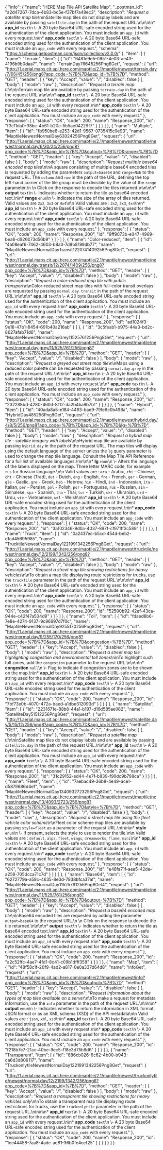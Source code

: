 {
  "info": {
    "name": "HERE Map Tile API Satellite Map",
    "_postman_id": "a2d47267-7dca-4b83-bc5e-f37bf7a48ec3",
    "description": "*Request a satellite map tile*\n\nSatellite map tiles do not display labels and are available by passing `satellite.day` in the path of the request URL.\n\n\n\n* **app_id**  `text`\n \\- A 20 byte Base64 URL-safe encoded string used for the authentication of the client application.    You must include an `app_id` with every request.\n\n* **app_code**  `text`\n \\- A 20 byte Base64 URL-safe encoded string used for the authentication of the client application.    You must include an `app_code` with every request.",
    "schema": "https://schema.getpostman.com/json/collection/v2.0.0/"
  },
  "item": [
    {
      "name": "Terrain",
      "item": [
        {
          "id": "6481e9e5-0851-4e03-ae43-4196b9b0daa7",
          "name": "TerrainDay76645256Png8Get",
          "request": {
            "url": "http://1.aerial.maps.cit.api.here.com/maptile/2.1/maptile/newest/terrain.day/7/66/45/256/png8?app_code=%7B%7D&app_id=%7B%7D",
            "method": "GET",
            "header": [
              {
                "key": "Accept",
                "value": "*/*",
                "disabled": false
              }
            ],
            "body": {
              "mode": "raw"
            },
            "description": "*Request a terrain map tile*\n\nTerrain map tile are available by passing `terrain.day` in the path of the request URL.\n\n\n\n* **app_id**  `text`\n \\- A 20 byte Base64 URL-safe encoded string used for the authentication of the client application.    You must include an `app_id` with every request.\n\n* **app_code**  `text`\n \\- A 20 byte Base64 URL-safe encoded string used for the authentication of the client application.    You must include an `app_code` with every request."
          },
          "response": [
            {
              "status": "OK",
              "code": 200,
              "name": "Response_200",
              "id": "f3c11da0-38bc-4b61-b20c-5b5ae04229f7"
            }
          ]
        }
      ]
    },
    {
      "name": "Multiple",
      "item": [
        {
          "id": "fb950be8-e253-42d1-9567-0735415c0e93",
          "name": "MaptileNewestNormalDay63024256Png8Get",
          "request": {
            "url": "http://1.aerial.maps.cit.api.here.com/maptile/2.1/maptile/newest/maptile/newest/normal.day/6/30/24/256/png8?app_code=%7B%7D&app_id=%7B%7D&output=%7B%7D&range=%7B%7D",
            "method": "GET",
            "header": [
              {
                "key": "Accept",
                "value": "*/*",
                "disabled": false
              }
            ],
            "body": {
              "mode": "raw"
            },
            "description": "*Request multiple base64 encoded map tiles*\n\nA square consisting of multiple base64 encoded tiles is requested by adding the parameters `output=base64` and `range=NxN` to the request URL. The `column` and `row` in the path of the URL, defining the top left-hand corner of the tile group must be divisible by the value of the `range` parameter.\n  \n  Click on the response to decode the tiles returned.\n\n\n\n* **output**  `text`\n \\- Indicates whether to return the tile as base64 encoded text.\n\n* **range**  `enum`\n \\- Indicates the size of the array of tiles returned. Valid values are `2x2`, `3x3` or `4x4`\n\n Valid values are : `2x2`, `3x3`, `4x4`\n\n* **app_id**  `text`\n \\- A 20 byte Base64 URL-safe encoded string used for the authentication of the client application.    You must include an `app_id` with every request.\n\n* **app_code**  `text`\n \\- A 20 byte Base64 URL-safe encoded string used for the authentication of the client application.    You must include an `app_code` with every request."
          },
          "response": [
            {
              "status": "OK",
              "code": 200,
              "name": "Response_200",
              "id": "9ff9073b-e047-4969-bea6-d926073d56b9"
            }
          ]
        }
      ]
    },
    {
      "name": "Color-reduced",
      "item": [
        {
          "id": "4a08eaf6-7462-4603-b8a3-7d8b8199db77",
          "name": "MaptileNewestNormalDayTransit1220741409256Png8Get",
          "request": {
            "url": "http://1.aerial.maps.cit.api.here.com/maptile/2.1/maptile/newest/maptile/newest/normal.day.transit/12/2074/1409/256/png8?app_code=%7B%7D&app_id=%7B%7D",
            "method": "GET",
            "header": [
              {
                "key": "Accept",
                "value": "*/*",
                "disabled": false
              }
            ],
            "body": {
              "mode": "raw"
            },
            "description": "*Request a color-reduced map tile with public transport*\n\nColor-reduced street map tiles with full-color transit overlays are requested by passing `normal.day.transit` in the path of the request URL.\n\n\n\n* **app_id**  `text`\n \\- A 20 byte Base64 URL-safe encoded string used for the authentication of the client application.    You must include an `app_id` with every request.\n\n* **app_code**  `text`\n \\- A 20 byte Base64 URL-safe encoded string used for the authentication of the client application.    You must include an `app_code` with every request."
          },
          "response": [
            {
              "status": "OK",
              "code": 200,
              "name": "Response_200",
              "id": "ad1024f3-9e18-47b1-8454-691b40a216ab"
            }
          ]
        },
        {
          "id": "3c5feab1-b975-44a3-bd2c-8627afab71d6",
          "name": "MaptileNewestNormalDayGrey11525761256Png8Get",
          "request": {
            "url": "http://1.aerial.maps.cit.api.here.com/maptile/2.1/maptile/newest/maptile/newest/normal.day.grey/11/525/761/256/png8?app_code=%7B%7D&app_id=%7B%7D",
            "method": "GET",
            "header": [
              {
                "key": "Accept",
                "value": "*/*",
                "disabled": false
              }
            ],
            "body": {
              "mode": "raw"
            },
            "description": "*Request a greyed out street map tile*\n\nMaps using a reduced color palette can be requested by passing `normal.day.grey` in the path of the request URL.\n\n\n\n* **app_id**  `text`\n \\- A 20 byte Base64 URL-safe encoded string used for the authentication of the client application.    You must include an `app_id` with every request.\n\n* **app_code**  `text`\n \\- A 20 byte Base64 URL-safe encoded string used for the authentication of the client application.    You must include an `app_code` with every request."
          },
          "response": [
            {
              "status": "OK",
              "code": 200,
              "name": "Response_200",
              "id": "232288bd-4280-460d-8112-da2b4ba8b7b1"
            }
          ]
        }
      ]
    },
    {
      "name": "Hybrid",
      "item": [
        {
          "id": "40ada8a5-e184-4493-bae9-79fe6c0b498a",
          "name": "HybridDay485256Png8Get",
          "request": {
            "url": "http://1.aerial.maps.cit.api.here.com/maptile/2.1/maptile/newest/hybrid.day/4/8/5/256/png8?app_code=%7B%7D&app_id=%7B%7D&lg=%7B%7D",
            "method": "GET",
            "header": [
              {
                "key": "Accept",
                "value": "*/*",
                "disabled": false
              }
            ],
            "body": {
              "mode": "raw"
            },
            "description": "*Request a hybrid map tile - satellite imagery with labels*\n\nHybrid map tile are available by passing `hybrid.day` in the path of the request URL. The map tiles will display using the default language of the server unless the `lg` query parameter is used to change the map tile language. Consult the  Map Tile API Reference for a full list of available languages.\n\n\n\n* **lg**  `enum`\n \\- Alters the language of the labels displayed on the map. Three letter MARC code, for example `rus` for Russian language.\n\n Valid values are : `ara` - Arabic, `chi` - Chinese, `cht` - Chinese (Trad), `dut` - Dutch, `eng` - English, `fre` - French, `ger` - German, `gle` - Gaelic, `gre` - Greek, `heb` - Hebrew, `hin` - Hindi, `ind` - Indonesian, `ita` - Italian, `per` - Persian, `pol` - Polish, `por` - Portuguese, `rus` - Russian, `sin` - Sinhalese, `spa` - Spanish, `tha` - Thai, `tur` - Turkish, `ukr` - Ukranian, `urd` - Urdu, `vie` - Vietnamese, `wel` - Welsh\n\n* **app_id**  `text`\n \\- A 20 byte Base64 URL-safe encoded string used for the authentication of the client application.    You must include an `app_id` with every request.\n\n* **app_code**  `text`\n \\- A 20 byte Base64 URL-safe encoded string used for the authentication of the client application.    You must include an `app_code` with every request."
          },
          "response": [
            {
              "status": "OK",
              "code": 200,
              "name": "Response_200",
              "id": "3a102346-9d0a-4037-897f-cf971ff3c589"
            }
          ]
        }
      ]
    },
    {
      "name": "Truck",
      "item": [
        {
          "id": "0a2437ec-b5cd-454d-beb2-e1cd45695985",
          "name": "TrucktileNewestNormalDay1221991342256Png8Get",
          "request": {
            "url": "http://1.aerial.maps.cit.api.here.com/maptile/2.1/maptile/newest/trucktile/newest/normal.day/12/2199/1342/256/png8?app_code=%7B%7D&app_id=%7B%7D",
            "method": "GET",
            "header": [
              {
                "key": "Accept",
                "value": "*/*",
                "disabled": false
              }
            ],
            "body": {
              "mode": "raw"
            },
            "description": "*Request a street map tile showing restrictions for heavy vehicles*\n\nTo obtain a map tile displaying route restrictions for trucks, use the `trucktile` parameter in the path of the request URL.\n\n\n\n* **app_id**  `text`\n \\- A 20 byte Base64 URL-safe encoded string used for the authentication of the client application.    You must include an `app_id` with every request.\n\n* **app_code**  `text`\n \\- A 20 byte Base64 URL-safe encoded string used for the authentication of the client application.    You must include an `app_code` with every request."
          },
          "response": [
            {
              "status": "OK",
              "code": 200,
              "name": "Response_200",
              "id": "52500b92-42ef-43ca-944e-c42f47a504d9"
            }
          ]
        }
      ]
    },
    {
      "name": "Toll",
      "item": [
        {
          "id": "fdaed8b6-7e8e-4274-9137-9c96697d7f0c",
          "name": "MaptileNewestNormalDay9255170256Png8Get",
          "request": {
            "url": "http://1.aerial.maps.cit.api.here.com/maptile/2.1/maptile/newest/maptile/newest/normal.day/9/255/170/256/png8?app_code=%7B%7D&app_id=%7B%7D&congestion=%7B%7D",
            "method": "GET",
            "header": [
              {
                "key": "Accept",
                "value": "*/*",
                "disabled": false
              }
            ],
            "body": {
              "mode": "raw"
            },
            "description": "*Request a street map tile highlighting congestion and environmental toll zones*\n\nTo highlight such toll zones, add the `congestion` parameter to the request URL.\n\n\n\n* **congestion**  `null`\n \\- Flag to indicate if congestion zones are to be shown on the map.\n\n* **app_id**  `text`\n \\- A 20 byte Base64 URL-safe encoded string used for the authentication of the client application.    You must include an `app_id` with every request.\n\n* **app_code**  `text`\n \\- A 20 byte Base64 URL-safe encoded string used for the authentication of the client application.    You must include an `app_code` with every request."
          },
          "response": [
            {
              "status": "OK",
              "code": 200,
              "name": "Response_200",
              "id": "7bf73e0b-4070-472a-baed-a1dbe612093d"
            }
          ]
        }
      ]
    },
    {
      "name": "Satellite",
      "item": [
        {
          "id": "2231671e-88b8-44a1-b197-d16d585ae082",
          "name": "SatelliteDay51512256Png8Get",
          "request": {
            "url": "http://1.aerial.maps.cit.api.here.com/maptile/2.1/maptile/newest/satellite.day/5/15/12/256/png8?app_code=%7B%7D&app_id=%7B%7D",
            "method": "GET",
            "header": [
              {
                "key": "Accept",
                "value": "*/*",
                "disabled": false
              }
            ],
            "body": {
              "mode": "raw"
            },
            "description": "*Request a satellite map tile*\n\nSatellite map tiles do not display labels and are available by passing `satellite.day` in the path of the request URL.\n\n\n\n* **app_id**  `text`\n \\- A 20 byte Base64 URL-safe encoded string used for the authentication of the client application.    You must include an `app_id` with every request.\n\n* **app_code**  `text`\n \\- A 20 byte Base64 URL-safe encoded string used for the authentication of the client application.    You must include an `app_code` with every request."
          },
          "response": [
            {
              "status": "OK",
              "code": 200,
              "name": "Response_200",
              "id": "31c29152-ed44-4e7f-b839-f90dc9b798ca"
            }
          ]
        }
      ]
    },
    {
      "name": "Fleet",
      "item": [
        {
          "id": "7aebac49-36b8-4e49-ace1-d5879686d4e1",
          "name": "MaptileNewestNormalDay1340932723256Png8Get",
          "request": {
            "url": "http://1.aerial.maps.cit.api.here.com/maptile/2.1/maptile/newest/maptile/newest/normal.day/13/4093/2723/256/png8?app_code=%7B%7D&app_id=%7B%7D&style=%7B%7D",
            "method": "GET",
            "header": [
              {
                "key": "Accept",
                "value": "*/*",
                "disabled": false
              }
            ],
            "body": {
              "mode": "raw"
            },
            "description": "*Request a street map tile using the fleet vehicle color scheme*\n\nFleet color scheme map tiles are available by passing `style=fleet` as a parameter of the request URL.\n\n\n\n* **style**  `enum`\n \\- If present, selects the style to use to render the tile.\n\n Valid values are : `default`, `alps`, `fleet`, `wings`, `dreamworks`, `flame`, `mini`\n\n* **app_id**  `text`\n \\- A 20 byte Base64 URL-safe encoded string used for the authentication of the client application.    You must include an `app_id` with every request.\n\n* **app_code**  `text`\n \\- A 20 byte Base64 URL-safe encoded string used for the authentication of the client application.    You must include an `app_code` with every request."
          },
          "response": [
            {
              "status": "OK",
              "code": 200,
              "name": "Response_200",
              "id": "e48fa71f-aee5-42de-a259-705dcca71c7d"
            }
          ]
        }
      ]
    },
    {
      "name": "Base64",
      "item": [
        {
          "id": "6272779a-a59c-4635-8e3d-7938bfca37af",
          "name": "MaptileNewestNormalDay11525761256Png8Get4",
          "request": {
            "url": "http://1.aerial.maps.cit.api.here.com/maptile/2.1/maptile/newest/maptile/newest/normal.day/11/525/761/256/png8?app_code=%7B%7D&app_id=%7B%7D&output=%7B%7D",
            "method": "GET",
            "header": [
              {
                "key": "Accept",
                "value": "*/*",
                "disabled": false
              }
            ],
            "body": {
              "mode": "raw"
            },
            "description": "*Request a base64 encoded map tile*\n\nBase64 encoded tiles are requested by adding the parameter `output=base64` to the request URL.\n  \n  Click on the response to decode the tile returned.\n\n\n\n* **output**  `text`\n \\- Indicates whether to return the tile as base64 encoded text.\n\n* **app_id**  `text`\n \\- A 20 byte Base64 URL-safe encoded string used for the authentication of the client application.    You must include an `app_id` with every request.\n\n* **app_code**  `text`\n \\- A 20 byte Base64 URL-safe encoded string used for the authentication of the client application.    You must include an `app_code` with every request."
          },
          "response": [
            {
              "status": "OK",
              "code": 200,
              "name": "Response_200",
              "id": "a2c52ffc-4ae7-4fd1-8c41-c09b1dfff358"
            }
          ]
        }
      ]
    },
    {
      "name": "Map",
      "item": [
        {
          "id": "48f58c1f-20f9-4ad2-a817-0e0a337d64d8",
          "name": "InfoGet",
          "request": {
            "url": "http://1.aerial.maps.cit.api.here.com/maptile/2.1/maptile/newest/info?app_code=%7B%7D&app_id=%7B%7D&output=%7B%7D",
            "method": "GET",
            "header": [
              {
                "key": "Accept",
                "value": "*/*",
                "disabled": false
              }
            ],
            "body": {
              "mode": "raw"
            },
            "description": "*Request information about the types of map tiles available on a server*\n\nTo make a request for metadata information, use the `info` parameter in the path of the request URL.\n\n\n\n* **output**  `enum`\n \\- Indicates whether to return the information in XML format, JSON format or as an XML schema (XSD) of the API metadata\n\n Valid values are : `json`, `xml`, `xsd`\n\n* **app_id**  `text`\n \\- A 20 byte Base64 URL-safe encoded string used for the authentication of the client application.    You must include an `app_id` with every request.\n\n* **app_code**  `text`\n \\- A 20 byte Base64 URL-safe encoded string used for the authentication of the client application.    You must include an `app_code` with every request."
          },
          "response": [
            {
              "status": "OK",
              "code": 200,
              "name": "Response_200",
              "id": "f218b7e7-21ac-40be-9ec5-f18e3d75b8d6"
            }
          ]
        }
      ]
    },
    {
      "name": "Transparent",
      "item": [
        {
          "id": "886cb026-6c62-4b00-b943-ca6d3d809117",
          "name": "TruckonlytileNewestNormalDay1221991342256Png8Get",
          "request": {
            "url": "http://1.aerial.maps.cit.api.here.com/maptile/2.1/maptile/newest/truckonlytile/newest/normal.day/12/2199/1342/256/png8?app_code=%7B%7D&app_id=%7B%7D",
            "method": "GET",
            "header": [
              {
                "key": "Accept",
                "value": "*/*",
                "disabled": false
              }
            ],
            "body": {
              "mode": "raw"
            },
            "description": "*Request a transparent tile showing restrictions for heavy vehicles only*\n\nTo obtain a transparent map tile displaying route restrictions for trucks, use the `truckonlytile` parameter in the path of the request URL.\n\n\n\n* **app_id**  `text`\n \\- A 20 byte Base64 URL-safe encoded string used for the authentication of the client application.    You must include an `app_id` with every request.\n\n* **app_code**  `text`\n \\- A 20 byte Base64 URL-safe encoded string used for the authentication of the client application.    You must include an `app_code` with every request."
          },
          "response": [
            {
              "status": "OK",
              "code": 200,
              "name": "Response_200",
              "id": "1ee44458-7aa8-4ade-ae81-36b0fe4cef25"
            }
          ]
        }
      ]
    }
  ]
}